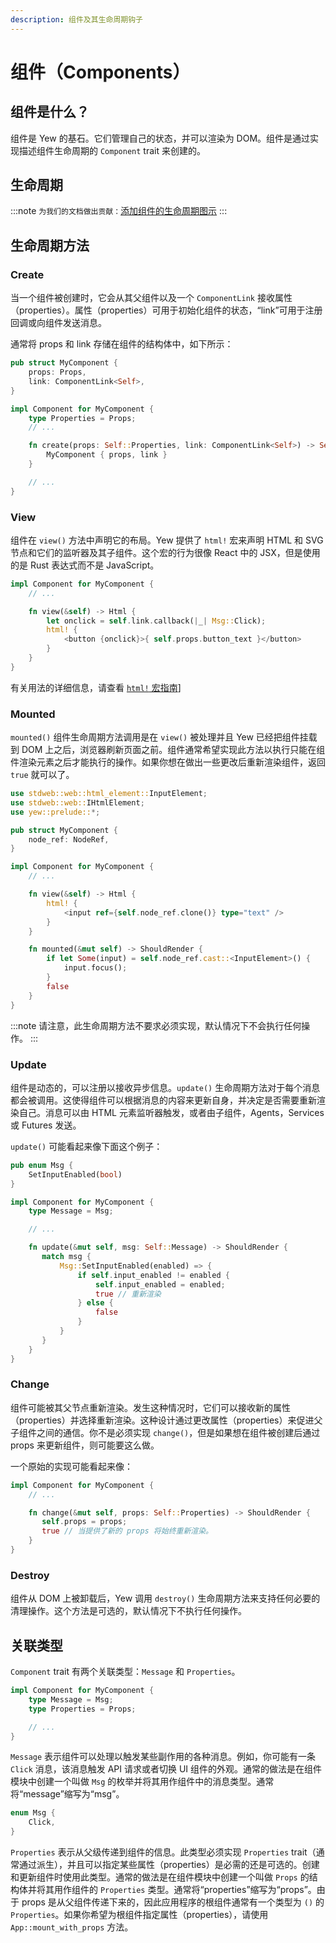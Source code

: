 ```yaml
---
description: 组件及其生命周期钩子
---
```


# 组件（Components）

## 组件是什么？

组件是 Yew 的基石。它们管理自己的状态，并可以渲染为 DOM。组件是通过实现描述组件生命周期的 `Component` trait 来创建的。

## 生命周期

:::note
`为我们的文档做出贡献：`[添加组件的生命周期图示](https://github.com/yewstack/docs/issues/22)
:::

## 生命周期方法

### Create

当一个组件被创建时，它会从其父组件以及一个 `ComponentLink` 接收属性（properties）。属性（properties）可用于初始化组件的状态，“link”可用于注册回调或向组件发送消息。

通常将 props 和 link 存储在组件的结构体中，如下所示：

```rust
pub struct MyComponent {
    props: Props,
    link: ComponentLink<Self>,
}

impl Component for MyComponent {
    type Properties = Props;
    // ...

    fn create(props: Self::Properties, link: ComponentLink<Self>) -> Self {
        MyComponent { props, link }
    }

    // ...
}
```

### View

组件在 `view()` 方法中声明它的布局。Yew 提供了 `html!` 宏来声明 HTML 和 SVG 节点和它们的监听器及其子组件。这个宏的行为很像 React 中的 JSX，但是使用的是 Rust 表达式而不是 JavaScript。

```rust
impl Component for MyComponent {
    // ...

    fn view(&self) -> Html {
        let onclick = self.link.callback(|_| Msg::Click);
        html! {
            <button {onclick}>{ self.props.button_text }</button>
        }
    }
}
```

有关用法的详细信息，请查看 [`html!` 宏指南](html)]

### Mounted

`mounted()` 组件生命周期方法调用是在 `view()` 被处理并且 Yew 已经把组件挂载到 DOM 上之后，浏览器刷新页面之前。组件通常希望实现此方法以执行只能在组件渲染元素之后才能执行的操作。如果你想在做出一些更改后重新渲染组件，返回 `true` 就可以了。

```rust
use stdweb::web::html_element::InputElement;
use stdweb::web::IHtmlElement;
use yew::prelude::*;

pub struct MyComponent {
    node_ref: NodeRef,
}

impl Component for MyComponent {
    // ...

    fn view(&self) -> Html {
        html! {
            <input ref={self.node_ref.clone()} type="text" />
        }
    }

    fn mounted(&mut self) -> ShouldRender {
        if let Some(input) = self.node_ref.cast::<InputElement>() {
            input.focus();
        }
        false
    }
}
```

:::note
请注意，此生命周期方法不要求必须实现，默认情况下不会执行任何操作。
:::

### Update

组件是动态的，可以注册以接收异步信息。`update()` 生命周期方法对于每个消息都会被调用。这使得组件可以根据消息的内容来更新自身，并决定是否需要重新渲染自己。消息可以由 HTML 元素监听器触发，或者由子组件，Agents，Services 或 Futures 发送。

`update()` 可能看起来像下面这个例子：

```rust
pub enum Msg {
    SetInputEnabled(bool)
}

impl Component for MyComponent {
    type Message = Msg;

    // ...

    fn update(&mut self, msg: Self::Message) -> ShouldRender {
       match msg {
           Msg::SetInputEnabled(enabled) => {
               if self.input_enabled != enabled {
                   self.input_enabled = enabled;
                   true // 重新渲染
               } else {
                   false
               }
           }
       }
    }
}
```

### Change

组件可能被其父节点重新渲染。发生这种情况时，它们可以接收新的属性（properties）并选择重新渲染。这种设计通过更改属性（properties）来促进父子组件之间的通信。你不是必须实现 `change()`，但是如果想在组件被创建后通过 props 来更新组件，则可能要这么做。

一个原始的实现可能看起来像：

```rust
impl Component for MyComponent {
    // ...

    fn change(&mut self, props: Self::Properties) -> ShouldRender {
       self.props = props;
       true // 当提供了新的 props 将始终重新渲染。
    }
}
```

### Destroy

组件从 DOM 上被卸载后，Yew 调用 `destroy()` 生命周期方法来支持任何必要的清理操作。这个方法是可选的，默认情况下不执行任何操作。

## 关联类型

`Component` trait 有两个关联类型：`Message` 和 `Properties`。

```rust
impl Component for MyComponent {
    type Message = Msg;
    type Properties = Props;

    // ...
}
```

`Message` 表示组件可以处理以触发某些副作用的各种消息。例如，你可能有一条 `Click` 消息，该消息触发 API 请求或者切换 UI 组件的外观。通常的做法是在组件模块中创建一个叫做 `Msg` 的枚举并将其用作组件中的消息类型。通常将“message”缩写为“msg”。

```rust
enum Msg {
    Click,
}
```

`Properties` 表示从父级传递到组件的信息。此类型必须实现 `Properties` trait（通常通过派生），并且可以指定某些属性（properties）是必需的还是可选的。创建和更新组件时使用此类型。通常的做法是在组件模块中创建一个叫做 `Props` 的结构体并将其用作组件的 `Properties` 类型。通常将“properties”缩写为“props”。由于 props 是从父组件传递下来的，因此应用程序的根组件通常有一个类型为 `()` 的 `Properties`。如果你希望为根组件指定属性（properties），请使用 `App::mount_with_props` 方法。

